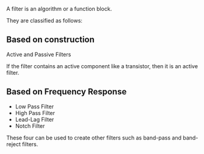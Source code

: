 A filter is an algorithm or a function block.

They are classified as follows:
## Based on construction
Active and Passive Filters

If the filter contains an active component like a transistor, then it is an active filter.
## Based on Frequency Response
- Low Pass Filter
- High Pass Filter
- Lead-Lag Filter
- Notch Filter

These four can be used to create other filters such as band-pass and band-reject filters.